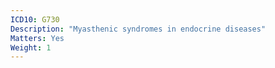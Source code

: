```yaml
---
ICD10: G730
Description: "Myasthenic syndromes in endocrine diseases"
Matters: Yes
Weight: 1
---
```

